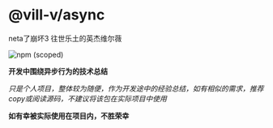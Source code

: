 # @vill-v/async
neta了崩坏3 往世乐土的英杰维尔薇

![npm (scoped)](https://img.shields.io/npm/v/@vill-v/async?style=flat-square)

**开发中围绕异步行为的技术总结**

_只是个人项目，整体较为随便，作为开发途中的经验总结，如有相似的需求，推荐copy或阅读源码，不建议将该包在实际项目中使用_

**如有幸被实际使用在项目内，不胜荣幸**
